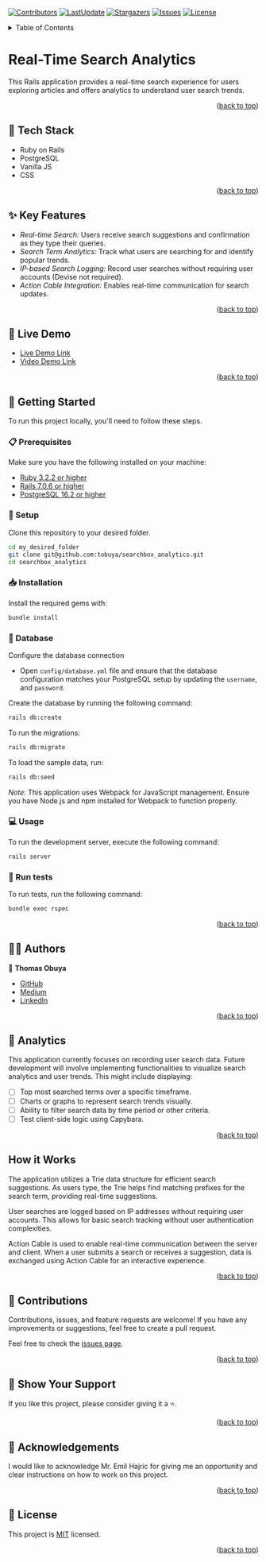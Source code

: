 <a name="readme-top"></a>
[![Contributors](https://img.shields.io/github/contributors/tobuya/searchbox_analytics)](https://github.com/tobuya/searchbox_analytics/graphs/contributors)
[![LastUpdate](https://img.shields.io/github/last-commit/tobuya/searchbox_analytics)](https://github.com/tobuya/searchbox_analytics/commits/main)
[![Stargazers](https://img.shields.io/github/stars/tobuya/searchbox_analytics)](https://github.com/tobuya/searchbox_analytics/stargazers)
[![Issues](https://img.shields.io/github/issues/tobuya/searchbox_analytics)](https://github.com/tobuya/searchbox_analytics/issues)
[![License](https://img.shields.io/github/license/tobuya/searchbox_analytics)](https://github.com/tobuya/searchbox_analytics/blob/main/LICENSE)

<details>
<summary>Table of Contents</summary>

- [Real-Time Search Analytics](#real-time-search-analytics)
  - [🧰 Tech Stack  ](#-tech-stack--)
  - [✨ Key Features  ](#-key-features--)
  - [🚀 Live Demo ](#-live-demo-)
  - [📘 Getting Started  ](#-getting-started--)
    - [📋 Prerequisites](#-prerequisites)
    - [📂 Setup](#-setup)
    - [📥 Installation](#-installation)
    - [💾 Database](#-database)
    - [💻 Usage](#-usage)
    - [🧪 Run tests](#-run-tests)
  - [👨‍🚀 Authors  ](#-authors--)
  - [🎯 Analytics  ](#-analytics--)
  - [How it Works ](#how-it-works-)
  - [🤝 Contributions  ](#-contributions--)
  - [💖 Show Your Support  ](#-show-your-support--)
  - [🙏 Acknowledgements](#-acknowledgements)
  - [📜 License ](#-license-)
</details>

# Real-Time Search Analytics

This Rails application provides a real-time search experience for users exploring articles and offers analytics to understand user search trends.

<p align="right">(<a href="#readme-top">back to top</a>)</p>

## 🧰 Tech Stack  <a name="tech-stack"></a>

- Ruby on Rails
- PostgreSQL
- Vanilla JS
- CSS

<p align="right">(<a href="#readme-top">back to top</a>)</p>

## ✨ Key Features  <a name="key-features"></a>

- *Real-time Search:* Users receive search suggestions and confirmation as they type their queries.
- *Search Term Analytics:* Track what users are searching for and identify popular trends.
- *IP-based Search Logging:* Record user searches without requiring user accounts (Devise not required).
- *Action Cable Integration:* Enables real-time communication for search updates.

<p align="right">(<a href="#readme-top">back to top</a>)</p>

## 🚀 Live Demo <a name="live-demo"></a>

- [Live Demo Link](#)
- [Video Demo Link](#)

<p align="right">(<a href="#readme-top">back to top</a>)</p>

## 📘 Getting Started  <a name="getting-started"></a>

To run this project locally, you'll need to follow these steps.

### 📋 Prerequisites

Make sure you have the following installed on your machine:
- [Ruby 3.2.2 or higher](https://www.ruby-lang.org/en/)
- [Rails 7.0.6 or higher](https://rubyonrails.org/)
- [PostgreSQL 16.2 or higher](https://www.postgresql.org/)

### 📂 Setup

Clone this repository to your desired folder.

```sh
cd my_desired_folder
git clone git@github.com:tobuya/searchbox_analytics.git
cd searchbox_analytics
```

### 📥 Installation

Install the required gems with:

```sh
bundle install
```

### 💾 Database

Configure the database connection
- Open `config/database.yml` file and ensure that the database configuration matches your PostgreSQL setup by updating the `username`, and `password`.

Create the database by running the following command:

```sh
rails db:create
```

To run the migrations:

```sh
rails db:migrate
```

To load the sample data, run:

```sh
rails db:seed
```

*Note:* This application uses Webpack for JavaScript management. Ensure you have Node.js and npm installed for Webpack to function properly.

### 💻 Usage

To run the development server, execute the following command:

```sh
rails server
```

### 🧪 Run tests

To run tests, run the following command:

```sh
bundle exec rspec
```

<p align="right">(<a href="#readme-top">back to top</a>)</p>

## 👨‍🚀 Authors  <a name="author"></a>

👤 **Thomas Obuya**

- [GitHub](https://github.com/tobuya)
- [Medium](https://medium.com/@tobuya)
- [LinkedIn](https://linkedin.com/in/tobuya)


<p align="right">(<a href="#readme-top">back to top</a>)</p>

## 🎯 Analytics  <a name="analytics"></a>

This application currently focuses on recording user search data. Future development will involve implementing functionalities to visualize search analytics and user trends. This might include displaying:

- [ ] Top most searched terms over a specific timeframe.
- [ ] Charts or graphs to represent search trends visually.
- [ ] Ability to filter search data by time period or other criteria.
- [ ] Test client-side logic using Capybara.

<p align="right">(<a href="#readme-top">back to top</a>)</p>

## How it Works <a name="how-it-works"></a>

The application utilizes a Trie data structure for efficient search suggestions. As users type, the Trie helps find matching prefixes for the search term, providing real-time suggestions.

User searches are logged based on IP addresses without requiring user accounts. This allows for basic search tracking without user authentication complexities.

Action Cable is used to enable real-time communication between the server and client. When a user submits a search or receives a suggestion, data is exchanged using Action Cable for an interactive experience.

<p align="right">(<a href="#readme-top">back to top</a>)</p>

## 🤝 Contributions  <a name="contribution"></a>

Contributions, issues, and feature requests are welcome! If you have any improvements or suggestions, feel free to create a pull request.

Feel free to check the [issues page](https://github.com/tobuya/searchbox_analytics/issues).

<p align="right">(<a href="#readme-top">back to top</a>)</p>

## 💖 Show Your Support  <a name="support"></a>

If you like this project, please consider giving it a ⭐.

<p align="right">(<a href="#readme-top">back to top</a>)</p>

## 🙏 Acknowledgements

I would like to acknowledge Mr. Emil Hajric for giving me an opportunity and clear instructions on how to work on this project.

<p align="right">(<a href="#readme-top">back to top</a>)</p>

## 📜 License <a name="license"></a>

This project is [MIT](./LICENSE) licensed.

<p align="right">(<a href="#readme-top">back to top</a>)</p>